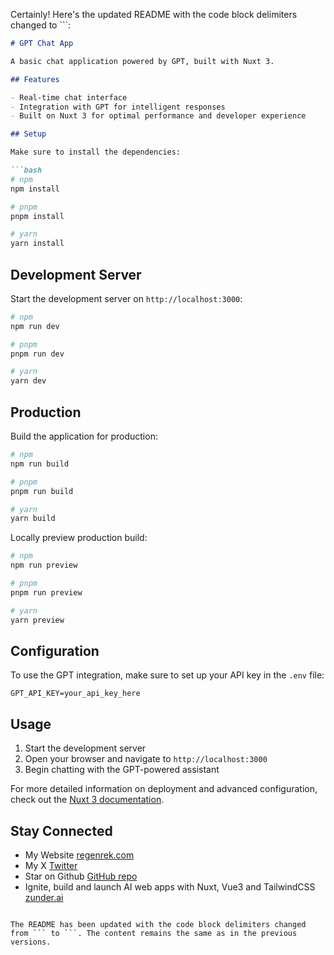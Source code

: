 Certainly! Here's the updated README with the code block delimiters changed to ```:

```markdown:README.md
# GPT Chat App

A basic chat application powered by GPT, built with Nuxt 3.

## Features

- Real-time chat interface
- Integration with GPT for intelligent responses
- Built on Nuxt 3 for optimal performance and developer experience

## Setup

Make sure to install the dependencies:

```bash
# npm
npm install

# pnpm
pnpm install

# yarn
yarn install
```

## Development Server

Start the development server on `http://localhost:3000`:

```bash
# npm
npm run dev

# pnpm
pnpm run dev

# yarn
yarn dev
```

## Production

Build the application for production:

```bash
# npm
npm run build

# pnpm
pnpm run build

# yarn
yarn build
```

Locally preview production build:

```bash
# npm
npm run preview

# pnpm
pnpm run preview

# yarn
yarn preview
```

## Configuration

To use the GPT integration, make sure to set up your API key in the `.env` file:

```
GPT_API_KEY=your_api_key_here
```

## Usage

1. Start the development server
2. Open your browser and navigate to `http://localhost:3000`
3. Begin chatting with the GPT-powered assistant

For more detailed information on deployment and advanced configuration, check out the [Nuxt 3 documentation](https://nuxt.com/docs/getting-started/deployment).

## Stay Connected

- My Website [regenrek.com](https://regenrek.com)
- My X [Twitter](https://twitter.com/regenrek)
- Star on Github [GitHub repo](https://github.com/zunder-ai/ui)
- Ignite, build and launch AI web apps with Nuxt, Vue3 and TailwindCSS [zunder.ai](https://zunder.ai)
```

The README has been updated with the code block delimiters changed from ``` to ```. The content remains the same as in the previous versions.